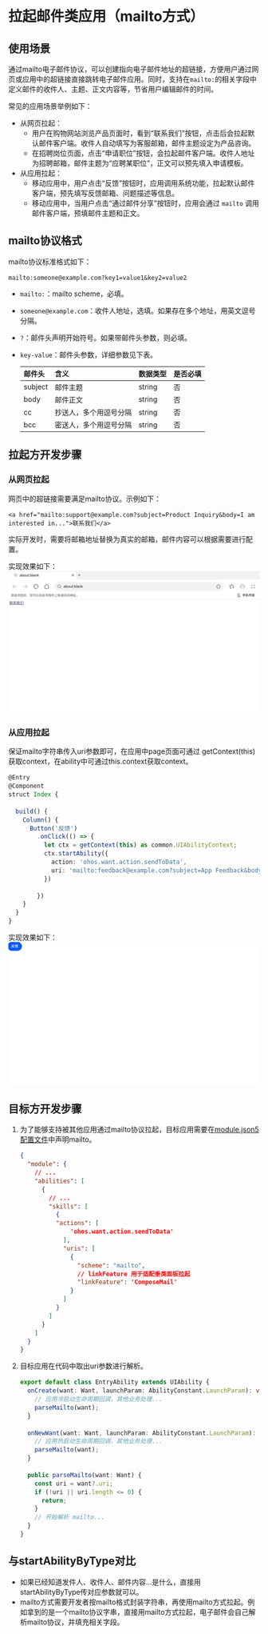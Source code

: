 # 拉起邮件类应用（mailto方式）

## 使用场景

通过mailto电子邮件协议，可以创建指向电子邮件地址的超链接，方便用户通过网页或应用中的超链接直接跳转电子邮件应用。同时，支持在`mailto:`的相关字段中定义邮件的收件人、主题、正文内容等，节省用户编辑邮件的时间。

常见的应用场景举例如下：

- 从网页拉起：
    - 用户在购物网站浏览产品页面时，看到“联系我们”按钮，点击后会拉起默认邮件客户端。收件人自动填写为客服邮箱，邮件主题设定为产品咨询。
    - 在招聘岗位页面，点击“申请职位”按钮，会拉起邮件客户端。收件人地址为招聘邮箱，邮件主题为“应聘某职位”，正文可以预先填入申请模板。
- 从应用拉起：
    - 移动应用中，用户点击“反馈”按钮时，应用调用系统功能，拉起默认邮件客户端，预先填写反馈邮箱、问题描述等信息。
    - 移动应用中，当用户点击“通过邮件分享”按钮时，应用会通过 `mailto` 调用邮件客户端，预填邮件主题和正文。

## mailto协议格式

mailto协议标准格式如下：

```
mailto:someone@example.com?key1=value1&key2=value2
```

+ `mailto:`：mailto scheme，必填。
+ `someone@example.com`：收件人地址，选填。如果存在多个地址，用英文逗号分隔。
+ `?`：邮件头声明开始符号。如果带邮件头参数，则必填。
+ `key-value`：邮件头参数，详细参数见下表。

  | 邮件头| 含义| 数据类型 | 是否必填|
  | --- | --- | --- | --- |
  | subject | 邮件主题 | string | 否 |
  | body | 邮件正文 | string | 否 |
  | cc| 抄送人，多个用逗号分隔 | string | 否 |
  | bcc| 密送人，多个用逗号分隔 | string | 否 |

## 拉起方开发步骤

### 从网页拉起

网页中的超链接需要满足mailto协议。示例如下：


```
<a href="mailto:support@example.com?subject=Product Inquiry&body=I am interested in...">联系我们</a>
```
实际开发时，需要将邮箱地址替换为真实的邮箱，邮件内容可以根据需要进行配置。

实现效果如下：
![image](figures/mailto-html.gif)

### 从应用拉起

保证mailto字符串传入uri参数即可，在应用中page页面可通过 getContext(this) 获取context，在ability中可通过this.context获取context。

```ts
@Entry
@Component
struct Index {

  build() {
    Column() {
      Button('反馈')
        .onClick(() => {
          let ctx = getContext(this) as common.UIAbilityContext;
          ctx.startAbility({
            action: 'ohos.want.action.sendToData',
            uri: 'mailto:feedback@example.com?subject=App Feedback&body=Please describe your feedback here...'
          })
        
        })
    }
  }
}
```

实现效果如下：
![image](figures/mailto-app.gif)

## 目标方开发步骤

1. 为了能够支持被其他应用通过mailto协议拉起，目标应用需要在[module.json5配置文件](../quick-start/module-configuration-file.md)中声明mailto。

    ```json
    {
      "module": {
        // ...
        "abilities": [
          {
            // ...
            "skills": [
              {
              "actions": [
                  'ohos.want.action.sendToData'
                ],
                "uris": [
                  {
                    "scheme": "mailto",
                    // linkFeature 用于适配垂类面板拉起
                    "linkFeature": 'ComposeMail'
                  }
                ]
              }
            ]
          }
        ]
      }
    }
    ```

2. 目标应用在代码中取出uri参数进行解析。

    ```ts
    export default class EntryAbility extends UIAbility {
      onCreate(want: Want, launchParam: AbilityConstant.LaunchParam): void { 
        // 应用冷启动生命周期回调，其他业务处理...
        parseMailto(want);
      }

      onNewWant(want: Want, launchParam: AbilityConstant.LaunchParam): void {
        // 应用热启动生命周期回调，其他业务处理...
        parseMailto(want);
      }

      public parseMailto(want: Want) {
        const uri = want?.uri;
        if (!uri || uri.length <= 0) {
          return;
        }
        // 开始解析 mailto...
      }
    }

    ```

## 与startAbilityByType对比
+ 如果已经知道发件人、收件人、邮件内容...是什么，直接用startAbilityByType传对应参数就可以。
+ mailto方式需要开发者按mailto格式封装字符串，再使用mailto方式拉起。例如拿到的是一个mailto协议字串，直接用mailto方式拉起，电子邮件会自己解析mailto协议，并填充相关字段。